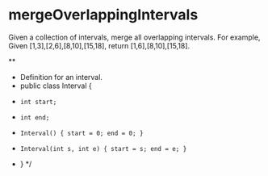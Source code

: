 # mergeOverlappingIntervals

Given a collection of intervals, merge all overlapping intervals. For example, Given [1,3],[2,6],[8,10],[15,18], return [1,6],[8,10],[15,18]. 

**
 * Definition for an interval.
 * public class Interval {
 *     int start;
 *     int end;
 *     Interval() { start = 0; end = 0; }
 *     Interval(int s, int e) { start = s; end = e; }
 * }
 */

